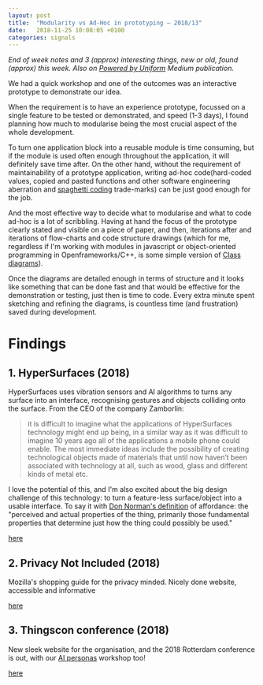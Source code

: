 ```yaml
---
layout: post
title:  "Modularity vs Ad-Hoc in prototyping — 2018/13"
date:   2018-11-25 10:08:05 +0100
categories: signals
---
```


_End of week notes and 3 (approx) interesting things, new or old, found (approx) this week. Also on [Powered by Uniform](https://medium.com/uniform-creative-technology/tagged/weeknotes) Medium publication._

<!--  
The weeknote structure

Do yourself a favour, write it first on paper

1. Context
2. Problem
3. Solution

-->


We had a quick workshop and one of the outcomes was an interactive prototype to demonstrate our idea.

When the requirement is to have an experience prototype, focussed on a single feature to be tested or demonstrated, and speed (1-3 days), I found planning how much to modularise being the most crucial aspect of the whole development.

To turn one application block into a reusable module is time consuming, but if the module is used often enough throughout the application, it will definitely save time after. On the other hand, without the requirement of maintainability of a prototype application, writing ad-hoc code(hard-coded values, copied and pasted functions and other software engineering aberration and [spaghetti coding](https://en.wikipedia.org/wiki/Spaghetti_code) trade-marks) can be just good enough for the job.

And the most effective way to decide what to modularise and what to code ad-hoc is a lot of scribbling. Having at hand the focus of the prototype clearly stated and visible on a piece of paper, and then, iterations after and iterations of flow-charts and code structure drawings (which for me, regardless if I'm working with modules in javascript or object-oriented programming in Openframeworks/C++, is some simple version of [Class diagrams](https://en.wikipedia.org/wiki/Class_diagram)).

Once the diagrams are detailed enough in terms of structure and it looks like something that can be done fast and that would be effective for the demonstration or testing, just then is time to code. Every extra minute spent sketching and refining the diagrams, is countless time (and frustration) saved during development.


# Findings

## 1. HyperSurfaces (2018)

HyperSurfaces uses vibration sensors and AI algorithms to turns any surface into an interface, recognising gestures and objects colliding onto the surface. From the CEO of the company Zamborlin:

> it is difficult to imagine what the applications of HyperSurfaces technology might end up being, in a similar way as it was difficult to imagine 10 years ago all of the applications a mobile phone could enable. The most immediate ideas include the possibility of creating technological objects made of materials that until now haven’t been associated with technology at all, such as wood, glass and different kinds of metal etc.

I love the potential of this, and I'm also excited about the big design challenge of this technology: to turn a feature-less surface/object into a usable interface. To say it with [Don Norman's definition](https://www.interaction-design.org/literature/book/the-glossary-of-human-computer-interaction/affordances) of affordance: the "perceived and actual properties of the thing, primarily those fundamental properties that determine just how the thing could possibly be used."

[here](https://www.futurism.com/the-byte/hypersurfaces-smart-surface)

## 2. Privacy Not Included (2018)
Mozilla's shopping guide for the privacy minded. Nicely done website, accessible and informative

[here](https://foundation.mozilla.org/en/privacynotincluded/)

##  3. Thingscon conference (2018)

New sleek website for the organisation, and the 2018 Rotterdam conference is out, with our [AI personas](https://thingscon.org/ai-personas-an-intuitive-framework-for-designing-intelligent-connected-objects/) workshop too!

[here](https://thingscon.org/program-2018/)
